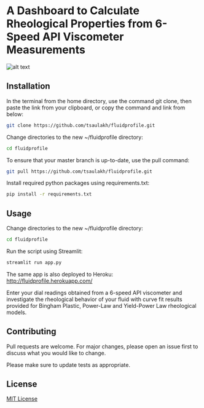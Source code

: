# A Dashboard to Calculate Rheological Properties from 6-Speed API Viscometer Measurements

![alt text](https://github.com/sercangul/apiviscometer/blob/main/gif.gif "Logo Title Text 1")

## Installation

In the  terminal from the home directory, use the command git clone, then paste the link from your clipboard, or copy the command and link from below:

```bash
git clone https://github.com/tsaulakh/fluidprofile.git
```

Change directories to the new ~/fluidprofile directory:

```bash
cd fluidprofile
```

To ensure that your master branch is up-to-date, use the pull command:

```bash
git pull https://github.com/tsaulakh/fluidprofile.git
```

Install required python packages using requirements.txt:

```bash
pip install -r requirements.txt
```

## Usage

Change directories to the new ~/fluidprofile directory:

```bash
cd fluidprofile
```

Run the script using Streamlit:

```bash
streamlit run app.py
```

The same app is also deployed to Heroku: http://fluidprofile.herokuapp.com/

Enter your dial readings obtained from a 6-speed API viscometer and investigate the rheological behavior of your fluid with curve fit results provided for Bingham Plastic, Power-Law and Yield-Power Law rheological models.

## Contributing
Pull requests are welcome. For major changes, please open an issue first to discuss what you would like to change.

Please make sure to update tests as appropriate.

## License
[MIT License](https://choosealicense.com/licenses/mit/)
